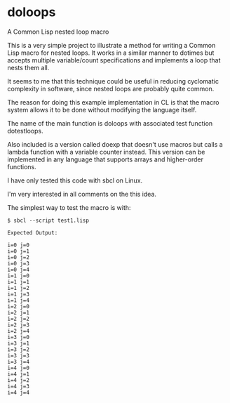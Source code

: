 # doloops
A Common Lisp nested loop macro

This is a very simple project to illustrate a method for writing a
Common Lisp macro for nested loops.  It works in a similar manner to
dotimes but accepts multiple variable/count specifications and
implements a loop that nests them all.

It seems to me that this technique could be useful in reducing
cyclomatic complexity in software, since nested loops are probably
quite common.

The reason for doing this example implementation in CL is that the
macro system allows it to be done without modifying the language
itself. 

The name of the main function is doloops with associated test function
dotestloops. 

Also included is a version called doexp that doesn't use macros but
calls a lambda function with a variable counter instead.  This version
can be implemented in any language that supports arrays and
higher-order functions.

I have only tested this code with sbcl on Linux.

I'm very interested in all comments on the this idea.

The simplest way to test the macro is with:

```
$ sbcl --script test1.lisp

Expected Output:

i=0 j=0
i=0 j=1
i=0 j=2
i=0 j=3
i=0 j=4
i=1 j=0
i=1 j=1
i=1 j=2
i=1 j=3
i=1 j=4
i=2 j=0
i=2 j=1
i=2 j=2
i=2 j=3
i=2 j=4
i=3 j=0
i=3 j=1
i=3 j=2
i=3 j=3
i=3 j=4
i=4 j=0
i=4 j=1
i=4 j=2
i=4 j=3
i=4 j=4


